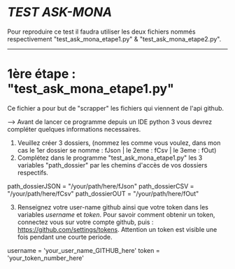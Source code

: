 # _TEST ASK-MONA_

Pour reproduire ce test il faudra utiliser les deux fichiers nommés respectivement "test_ask_mona_etape1.py" & "test_ask_mona_etape2.py".
_______________________________________________________________________________________________________________________________

# 1ère étape : "test_ask_mona_etape1.py"
Ce fichier a pour but de "scrapper" les fichiers qui viennent de l'api github.

--> Avant de lancer ce programme depuis un IDE python 3 vous devrez compléter quelques informations necessaires.

1) Veuillez créer 3 dossiers, (nommez les comme vous voulez, dans mon cas le 1er dossier se nomme : fJson | le 2eme : fCsv | le 3eme : fOut)
2) Complétez dans le programme "test_ask_mona_etape1.py" les 3 variables "path_dossier" par les chemins d'accès de vos dossiers respectifs.

path_dossierJSON = "/your/path/here/fJson"
path_dossierCSV = "/your/path/here/fCsv"
path_dossierOUT = "/your/path/here/fOut"

3) Renseignez votre user-name github ainsi que votre token dans les variables _username_ et _token_. 
Pour savoir comment obtenir un token, connectez vous sur votre compte github, puis : https://github.com/settings/tokens.
Attention un token est visible une fois pendant une courte periode.

username = 'your_user_name_GITHUB_here'
token = 'your_token_number_here'


